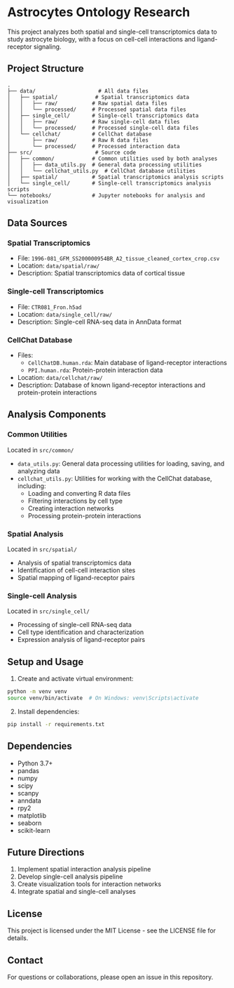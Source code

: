 # Astrocytes Ontology Research

This project analyzes both spatial and single-cell transcriptomics data to study astrocyte biology, with a focus on cell-cell interactions and ligand-receptor signaling.

## Project Structure

```
.
├── data/                    # All data files
│   ├── spatial/            # Spatial transcriptomics data
│   │   ├── raw/           # Raw spatial data files
│   │   └── processed/     # Processed spatial data files
│   ├── single_cell/       # Single-cell transcriptomics data
│   │   ├── raw/           # Raw single-cell data files
│   │   └── processed/     # Processed single-cell data files
│   └── cellchat/          # CellChat database
│       ├── raw/           # Raw R data files
│       └── processed/     # Processed interaction data
├── src/                    # Source code
│   ├── common/            # Common utilities used by both analyses
│   │   ├── data_utils.py  # General data processing utilities
│   │   └── cellchat_utils.py  # CellChat database utilities
│   ├── spatial/           # Spatial transcriptomics analysis scripts
│   └── single_cell/       # Single-cell transcriptomics analysis scripts
└── notebooks/             # Jupyter notebooks for analysis and visualization
```

## Data Sources

### Spatial Transcriptomics
- File: `1996-081_GFM_SS200000954BR_A2_tissue_cleaned_cortex_crop.csv`
- Location: `data/spatial/raw/`
- Description: Spatial transcriptomics data of cortical tissue

### Single-cell Transcriptomics
- File: `CTR081_Fron.h5ad`
- Location: `data/single_cell/raw/`
- Description: Single-cell RNA-seq data in AnnData format

### CellChat Database
- Files:
  - `CellChatDB.human.rda`: Main database of ligand-receptor interactions
  - `PPI.human.rda`: Protein-protein interaction data
- Location: `data/cellchat/raw/`
- Description: Database of known ligand-receptor interactions and protein-protein interactions

## Analysis Components

### Common Utilities
Located in `src/common/`
- `data_utils.py`: General data processing utilities for loading, saving, and analyzing data
- `cellchat_utils.py`: Utilities for working with the CellChat database, including:
  - Loading and converting R data files
  - Filtering interactions by cell type
  - Creating interaction networks
  - Processing protein-protein interactions

### Spatial Analysis
Located in `src/spatial/`
- Analysis of spatial transcriptomics data
- Identification of cell-cell interaction sites
- Spatial mapping of ligand-receptor pairs

### Single-cell Analysis
Located in `src/single_cell/`
- Processing of single-cell RNA-seq data
- Cell type identification and characterization
- Expression analysis of ligand-receptor pairs

## Setup and Usage

1. Create and activate virtual environment:
```bash
python -m venv venv
source venv/bin/activate  # On Windows: venv\Scripts\activate
```

2. Install dependencies:
```bash
pip install -r requirements.txt
```

## Dependencies

- Python 3.7+
- pandas
- numpy
- scipy
- scanpy
- anndata
- rpy2
- matplotlib
- seaborn
- scikit-learn

## Future Directions

1. Implement spatial interaction analysis pipeline
2. Develop single-cell analysis pipeline
3. Create visualization tools for interaction networks
4. Integrate spatial and single-cell analyses

## License

This project is licensed under the MIT License - see the LICENSE file for details.

## Contact

For questions or collaborations, please open an issue in this repository. 